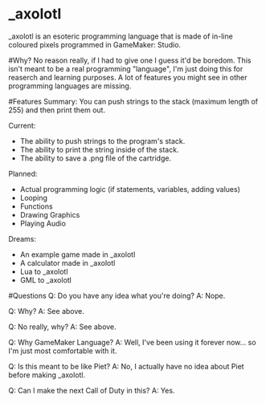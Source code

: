 # _axolotl
_axolotl is an esoteric programming language that is made of in-line coloured pixels programmed in GameMaker: Studio.

#Why?
No reason really, if I had to give one I guess it'd be boredom. This isn't meant to be a real programming "language", I'm just doing this for reaserch and learning purposes. A lot of features you might see in other programming languages are missing.

#Features
Summary:
You can push strings to the stack (maximum length of 255) and then print them out.

Current:
- The ability to push strings to the program's stack.
- The ability to print the string inside of the stack.
- The ability to save a .png file of the cartridge.

Planned:
- Actual programming logic (if statements, variables, adding values)
- Looping
- Functions
- Drawing Graphics
- Playing Audio

Dreams:
- An example game made in _axolotl
- A calculator made in _axolotl
- Lua to _axolotl
- GML to _axolotl

#Questions
Q: Do you have any idea what you're doing?
A: Nope.

Q: Why?
A: See above.

Q: No really, why?
A: See above.

Q: Why GameMaker Language?
A: Well, I've been using it forever now... so I'm just most comfortable with it.

Q: Is this meant to be like Piet?
A: No, I actually have no idea about Piet before making _axolotl.

Q: Can I make the next Call of Duty in this?
A: Yes.
